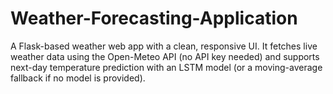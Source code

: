 # Weather-Forecasting-Application
A Flask-based weather web app with a clean, responsive UI. It fetches live weather data using the Open-Meteo API (no API key needed) and supports next-day temperature prediction with an LSTM model (or a moving-average fallback if no model is provided).
